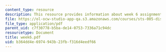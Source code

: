 ```yaml
---
content_type: resource
description: This resource provides information about week 6 assignments.
file: https://ol-ocw-studio-app-qa.s3.amazonaws.com/courses/sts-005-disease-and-society-in-america-fall-2005/b364dd4e6974943b23fbf316d4eedf66_week6.pdf
file_type: application/pdf
parent_uid: c7f30778-b5ba-de14-0753-7336a71c94dc
resourcetype: Document
title: week6.pdf
uid: b364dd4e-6974-943b-23fb-f316d4eedf66
---
```

